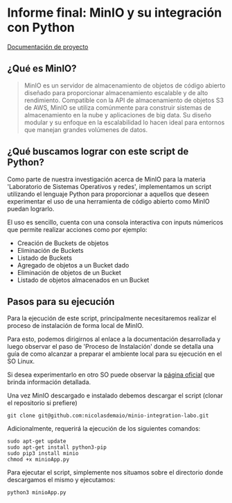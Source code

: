 # Informe final: MinIO y su integración con Python

[Documentación de proyecto](https://docs.google.com/document/d/1-lpK4JAgmZegJdbopkq33DryTwFPGCSc-gsIHQPAVrI/edit)

## ¿Qué es MinIO?

> MinIO es un servidor de almacenamiento de objetos de código abierto diseñado para proporcionar almacenamiento escalable y de alto rendimiento. Compatible con la API de almacenamiento de objetos S3 de AWS, MinIO se utiliza comúnmente para construir sistemas de almacenamiento en la nube y aplicaciones de big data. Su diseño modular y su enfoque en la escalabilidad lo hacen ideal para entornos que manejan grandes volúmenes de datos.

## ¿Qué buscamos lograr con este script de Python?

Como parte de nuestra investigación acerca de MinIO para la materia 'Laboratorio de Sistemas Operativos y redes', implementamos un script utilizando el lenguaje Python para proporcionar a aquellos que deseen experimentar el uso de una herramienta de código abierto como MinIO puedan lograrlo.

El uso es sencillo, cuenta con una consola interactiva con inputs númericos que permite realizar acciones como por ejemplo:
- Creación de Buckets de objetos
- Eliminación de Buckets
- Listado de Buckets
- Agregado de objetos a un Bucket dado
- Eliminación de objetos de un Bucket
- Listado de objetos almacenados en un Bucket

## Pasos para su ejecución

Para la ejecución de este script, principalmente necesitaremos realizar el proceso de instalación de forma local de MinIO.


Para esto, podemos dirigirnos al enlace a la documentación desarrollada y luego observar el paso de 'Proceso de Instalación' donde se detalla una guía de como alcanzar a preparar el ambiente local para su ejecución en el SO Linux.


Si desea experimentarlo en otro SO puede observar la [página oficial](https://min.io/) que brinda información detallada.

Una vez MinIO descargado e instalado debemos descargar el script (clonar el repositorio si prefiere)

```
git clone git@github.com:nicolasdemaio/minio-integration-labo.git
```

Adicionalmente, requerirá la ejecución de los siguientes comandos:

```
sudo apt-get update 
sudo apt-get install python3-pip
sudo pip3 install minio
chmod +x minioApp.py
```

Para ejecutar el script, simplemente nos situamos sobre el directorio donde descargamos el mismo y ejecutamos:

```
python3 minioApp.py
```


